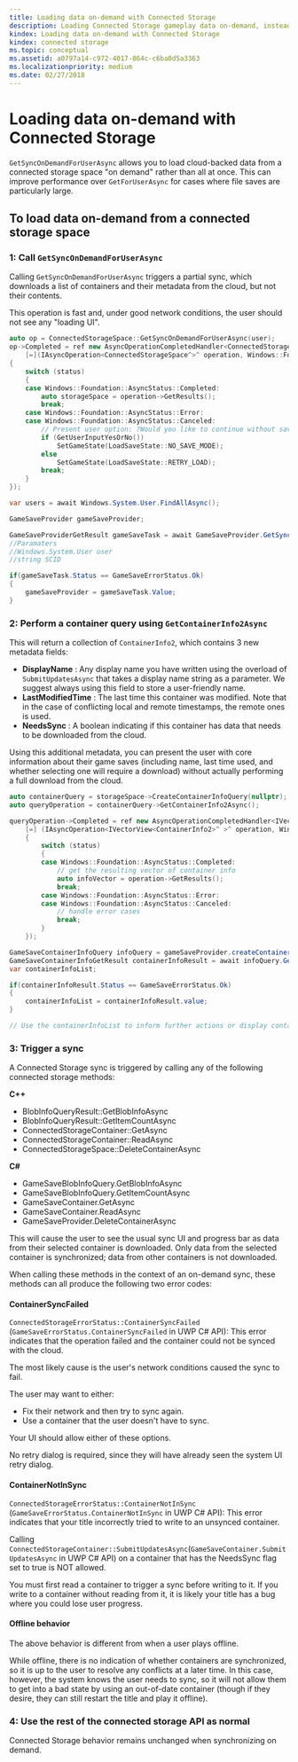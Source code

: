 ```yaml
---
title: Loading data on-demand with Connected Storage
description: Loading Connected Storage gameplay data on-demand, instead of loading all data at once, for large file saves.
kindex: Loading data on-demand with Connected Storage
kindex: connected storage
ms.topic: conceptual
ms.assetid: a0797a14-c972-4017-864c-c6ba0d5a3363
ms.localizationpriority: medium
ms.date: 02/27/2018
---
```


# Loading data on-demand with Connected Storage

`GetSyncOnDemandForUserAsync` allows you to load cloud-backed data from a connected storage space "on demand" rather than all at once.
This can improve performance over `GetForUserAsync` for cases where file saves are particularly large.


## To load data on-demand from a connected storage space


### 1:  Call `GetSyncOnDemandForUserAsync`

Calling `GetSyncOnDemandForUserAsync` triggers a partial sync, which downloads a list of containers and their metadata from the cloud, but not their contents.

This operation is fast and, under good network conditions, the user should not see any "loading UI".

```cpp
auto op = ConnectedStorageSpace::GetSyncOnDemandForUserAsync(user);
op->Completed = ref new AsyncOperationCompletedHandler<ConnectedStorageSpace^>(
    [=](IAsyncOperation<ConnectedStorageSpace^>^ operation, Windows::Foundation::AsyncStatus status)
{
    switch (status)
    {
    case Windows::Foundation::AsyncStatus::Completed:
        auto storageSpace = operation->GetResults();
        break;
    case Windows::Foundation::AsyncStatus::Error:
    case Windows::Foundation::AsyncStatus::Canceled:
        // Present user option: ?Would you like to continue without saving progress??
        if (GetUserInputYesOrNo())
            SetGameState(LoadSaveState::NO_SAVE_MODE);
        else
            SetGameState(LoadSaveState::RETRY_LOAD);
        break;
    }
});
```

```csharp
var users = await Windows.System.User.FindAllAsync();

GameSaveProvider gameSaveProvider;

GameSaveProviderGetResult gameSaveTask = await GameSaveProvider.GetSyncOnDemandForUserAsync(users[0], context.AppConfig.ServiceConfigurationId); 
//Paramaters
//Windows.System.User user
//string SCID

if(gameSaveTask.Status == GameSaveErrorStatus.Ok)
{
    gameSaveProvider = gameSaveTask.Value;
}
```


### 2:  Perform a container query using `GetContainerInfo2Async`

This will return a collection of `ContainerInfo2`, which contains 3 new metadata fields:

- **DisplayName** : Any display name you have written using the overload of `SubmitUpdatesAsync` that takes a display name string as a parameter. We suggest always using this field to store a user-friendly name.
- **LastModifiedTime** : The last time this container was modified. Note that in the case of conflicting local and remote timestamps, the remote ones is used.
- **NeedsSync** : A boolean indicating if this container has data that needs to be downloaded from the cloud.

Using this additional metadata, you can present the user with core information about their game saves (including name, last time used, and whether selecting one will require a download) without actually performing a full download from the cloud.

```cpp
auto containerQuery = storageSpace->CreateContainerInfoQuery(nullptr); //return list of containers in ConnectedStorageSpace
auto queryOperation = containerQuery->GetContainerInfo2Async();

queryOperation->Completed = ref new AsyncOperationCompletedHandler<IVectorView<ContainerInfo2>^ >( 
    [=] (IAsyncOperation<IVectorView<ContainerInfo2>^ >^ operation, Windows::Foundation::AsyncStatus status)
    {
        switch (status)
        {
        case Windows::Foundation::AsyncStatus::Completed:
            // get the resulting vector of container info
            auto infoVector = operation->GetResults();
            break;
        case Windows::Foundation::AsyncStatus::Error:
        case Windows::Foundation::AsyncStatus::Canceled:
            // handle error cases
            break;
        }
    });
```

```csharp
GameSaveContainerInfoQuery infoQuery = gameSaveProvider.createContainerInfoQuery();
GameSaveContainerInfoGetResult containerInfoResult = await infoQuery.GetContainerInfoAsync();
var containerInfoList;

if(containerInfoResult.Status == GameSaveErrorStatus.Ok)
{
    containerInfoList = containerInfoResult.value;
}

// Use the containerInfoList to inform further actions or display container data to user. 
```


### 3:  Trigger a sync

A Connected Storage sync is triggered by calling any of the following connected storage methods:

**C++**

- BlobInfoQueryResult::GetBlobInfoAsync
- BlobInfoQueryResult::GetItemCountAsync
- ConnectedStorageContainer::GetAsync
- ConnectedStorageContainer::ReadAsync
- ConnectedStorageSpace::DeleteContainerAsync

**C#**

- GameSaveBlobInfoQuery.GetBlobInfoAsync
- GameSaveBlobInfoQuery.GetItemCountAsync
- GameSaveContainer.GetAsync
- GameSaveContainer.ReadAsync
- GameSaveProvider.DeleteContainerAsync

This will cause the user to see the usual sync UI and progress bar as data from their selected container is downloaded.
Only data from the selected container is synchronized; data from other containers is not downloaded.

When calling these methods in the context of an on-demand sync, these methods can all produce the following two error codes:


#### ContainerSyncFailed

`ConnectedStorageErrorStatus::ContainerSyncFailed` (`GameSaveErrorStatus.ContainerSyncFailed` in UWP C# API):
This error indicates that the operation failed and the container could not be synced with the cloud.

The most likely cause is the user's network conditions caused the sync to fail.

The user may want to either:
* Fix their network and then try to sync again.
* Use a container that the user doesn't have to sync.

Your UI should allow either of these options.

No retry dialog is required, since they will have already seen the system UI retry dialog.


#### ContainerNotInSync

`ConnectedStorageErrorStatus::ContainerNotInSync` (`GameSaveErrorStatus.ContainerNotInSync` in UWP C# API):
This error indicates that your title incorrectly tried to write to an unsynced container.

Calling `ConnectedStorageContainer::SubmitUpdatesAsync`(`GameSaveContainer.SubmitUpdatesAsync` in UWP C# API) on a container that has the NeedsSync flag set to true is NOT allowed.

You must first read a container to trigger a sync before writing to it.
If you write to a container without reading from it, it is likely your title has a bug where you could lose user progress.


#### Offline behavior

The above behavior is different from when a user plays offline.

While offline, there is no indication of whether containers are synchronized, so it is up to the user to resolve any conflicts at a later time.
In this case, however, the system knows the user needs to sync, so it will not allow them to get into a bad state by using an out-of-date container (though if they desire, they can still restart the title and play it offline).


### 4:  Use the rest of the connected storage API as normal

Connected Storage behavior remains unchanged when synchronizing on demand.
